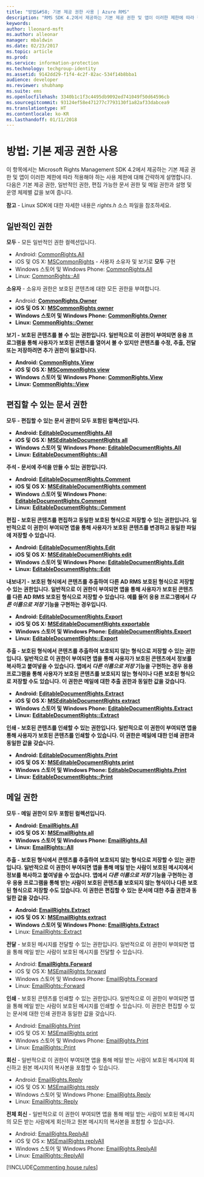 ```yaml
---
title: "방법&#58; 기본 제공 권한 사용 | Azure RMS"
description: "RMS SDK 4.2에서 제공하는 기본 제공 권한 및 앱이 이러한 제한에 따라 적용해야 하는 사용 제한에 대해 간략하게 설명합니다."
keywords: 
author: lleonard-msft
ms.author: alleonar
manager: mbaldwin
ms.date: 02/23/2017
ms.topic: article
ms.prod: 
ms.service: information-protection
ms.technology: techgroup-identity
ms.assetid: 9142dd29-f1f4-4c2f-82ac-534f14b8bba1
audience: developer
ms.reviewer: shubhamp
ms.suite: ems
ms.openlocfilehash: 3340b1c1f3c4495db9092ed741049f50d64596cb
ms.sourcegitcommit: 93124ef58e471277c7793130f1a82af33dabcea9
ms.translationtype: HT
ms.contentlocale: ko-KR
ms.lasthandoff: 01/11/2018
---
```

# <a name="how-to-use-built-in-rights"></a>방법: 기본 제공 권한 사용

이 항목에서는 Microsoft Rights Management SDK 4.2에서 제공하는 기본 제공 권한 및 앱이 이러한 제한에 따라 적용해야 하는 사용 제한에 대해 간략하게 설명합니다. 다음은 기본 제공 권한, 일반적인 권한, 편집 가능한 문서 권한 및 메일 권한과 설명 및 운영 체제별 값을 보여 줍니다.

**참고** - Linux SDK에 대한 자세한 내용은 *rights.h* 소스 파일을 참조하세요.

## <a name="common-rights"></a>일반적인 권한

**모두** - 모든 일반적인 권한 컬렉션입니다.
- Android: [CommonRights.All](https://msdn.microsoft.com/library/dn758258.aspx)
- iOS 및 OS X: [MSCommonRights](https://msdn.microsoft.com/library/dn758314.aspx) - 사용자 소유자 및 보기로 **모두** 구현
- Windows 스토어 및 Windows Phone: [CommonRights.All</strong>](https://msdn.microsoft.com/library/microsoft.rightsmanagement.commonrights.all.aspx)
- Linux: [CommonRights::All](http://azuread.github.io/rms-sdk-for-cpp/classrmscore_1_1modernapi_1_1CommonRights.html)

**소유자** - 소유자 권한은 보호된 콘텐츠에 대한 모든 권한을 부여합니다.
- Android: [<strong>CommonRights.Owner](https://msdn.microsoft.com/library/dn758258.aspx)
- iOS 및 OS X: [MSCommonRights owner](https://msdn.microsoft.com/library/dn758314.aspx)
- Windows 스토어 및 Windows Phone: [CommonRights.Owner](https://msdn.microsoft.com/library/microsoft.rightsmanagement.commonrights.owner.aspx)
- Linux: [CommonRights::Owner](http://azuread.github.io/rms-sdk-for-cpp/classrmscore_1_1modernapi_1_1CommonRights.html)

**보기** - 보호된 콘텐츠를 볼 수 있는 권한입니다. 일반적으로 이 권한이 부여되면 응용 프로그램을 통해 사용자가 보호된 콘텐츠를 열어서 볼 수 있지만 콘텐츠를 수정, 추출, 전달 또는 저장하려면 추가 권한이 필요합니다.

- Android: [CommonRights.View](https://msdn.microsoft.com/library/dn758258.aspx)
- iOS 및 OS X: [MSCommonRights view](https://msdn.microsoft.com/library/dn758314.aspx)
- Windows 스토어 및 Windows Phone: [CommonRights.View](https://msdn.microsoft.com/library/microsoft.rightsmanagement.commonrights.view.aspx)
- Linux: [CommonRights::View](http://azuread.github.io/rms-sdk-for-cpp/classrmscore_1_1modernapi_1_1CommonRights.html)</li>

 

## <a name="editable-document-rights"></a>편집할 수 있는 문서 권한
**모두** - 편집할 수 있는 문서 권한이 모두 포함된 컬렉션입니다.
- Android: [EditableDocumentRights.All](https://msdn.microsoft.com/library/dn758284.aspx)
- iOS 및 OS X: [MSEditableDocumentRights all](https://msdn.microsoft.com/library/dn758318.aspx)
- Windows 스토어 및 Windows Phone: [EditableDocumentRights.All](https://msdn.microsoft.com/library/microsoft.rightsmanagement.editabledocumentrights.all.aspx)
- Linux: [EditableDocumentRights::All](http://azuread.github.io/rms-sdk-for-cpp/classrmscore_1_1modernapi_1_1EditableDocumentRights.html)

**주석** - 문서에 주석을 만들 수 있는 권한입니다.
- Android: [EditableDocumentRights.Comment](https://msdn.microsoft.com/library/dn758284.aspx)
- iOS 및 OS X: [MSEditableDocumentRights comment](https://msdn.microsoft.com/library/dn758318.aspx)
- Windows 스토어 및 Windows Phone: [EditableDocumentRights.Comment](https://msdn.microsoft.com/library/microsoft.rightsmanagement.editabledocumentrights.comment.aspx)
- Linux: [EditableDocumentRights::Comment](http://azuread.github.io/rms-sdk-for-cpp/classrmscore_1_1modernapi_1_1EditableDocumentRights.html)

**편집** - 보호된 콘텐츠를 편집하고 동일한 보호된 형식으로 저장할 수 있는 권한입니다. 일반적으로 이 권한이 부여되면 앱을 통해 사용자가 보호된 콘텐츠를 변경하고 동일한 파일에 저장할 수 있습니다.
- Android: [EditableDocumentRights.Edit](https://msdn.microsoft.com/library/dn758284.aspx)
- iOS 및 OS X: [MSEditableDocumentRights edit](https://msdn.microsoft.com/library/dn758318.aspx)
- Windows 스토어 및 Windows Phone: [EditableDocumentRights.Edit](https://msdn.microsoft.com/library/microsoft.rightsmanagement.editabledocumentrights.edit.aspx)
- Linux: [EditableDocumentRights::Edit](http://azuread.github.io/rms-sdk-for-cpp/classrmscore_1_1modernapi_1_1EditableDocumentRights.html)

**내보내기** - 보호된 형식에서 콘텐츠를 추출하여 다른 AD RMS 보호된 형식으로 저장할 수 있는 권한입니다. 일반적으로 이 권한이 부여되면 앱을 통해 사용자가 보호된 콘텐츠를 다른 AD RMS 보호된 형식으로 저장할 수 있습니다. 예를 들어 응용 프로그램에서 *다른 이름으로 저장* 기능을 구현하는 경우입니다.

- Android: [EditableDocumentRights.Export](https://msdn.microsoft.com/library/dn758284.aspx)
- iOS 및 OS X: [MSEditableDocumentRights exportable](https://msdn.microsoft.com/library/dn758318.aspx)
- Windows 스토어 및 Windows Phone: [EditableDocumentRights.Export](https://msdn.microsoft.com/library/microsoft.rightsmanagement.editabledocumentrights.export.aspx)
- Linux: [EditableDocumentRights::Export](http://azuread.github.io/rms-sdk-for-cpp/classrmscore_1_1modernapi_1_1EditableDocumentRights.html)

**추출** - 보호된 형식에서 콘텐츠를 추출하여 보호되지 않는 형식으로 저장할 수 있는 권한입니다. 일반적으로 이 권한이 부여되면 앱을 통해 사용자가 보호된 콘텐츠에서 정보를 복사하고 붙여넣을 수 있습니다. 앱에서 <em>다른 이름으로 저장</em> 기능을 구현하는 경우 응용 프로그램을 통해 사용자가 보호된 콘텐츠를 보호되지 않는 형식이나 다른 보호된 형식으로 저장할 수도 있습니다. 이 권한은 메일에 대한 추출 권한과 동일한 값을 갖습니다.

- Android: [EditableDocumentRights.Extract](https://msdn.microsoft.com/library/dn758284.aspx)
- iOS 및 OS X: [MSEditableDocumentRights extract](https://msdn.microsoft.com/library/dn758318.aspx)
- Windows 스토어 및 Windows Phone: [EditableDocumentRights.Extract](https://msdn.microsoft.com/library/microsoft.rightsmanagement.editabledocumentrights.extract.aspx)
- Linux: [EditableDocumentRights::Extract](http://azuread.github.io/rms-sdk-for-cpp/classrmscore_1_1modernapi_1_1EditableDocumentRights.html)

**인쇄** - 보호된 콘텐츠를 인쇄할 수 있는 권한입니다. 일반적으로 이 권한이 부여되면 앱을 통해 사용자가 보호된 콘텐츠를 인쇄할 수 있습니다. 이 권한은 메일에 대한 인쇄 권한과 동일한 값을 갖습니다.

- Android: [EditableDocumentRights.Print](https://msdn.microsoft.com/library/dn758284.aspx)
- iOS 및 OS X: [MSEditableDocumentRights print](https://msdn.microsoft.com/library/dn758318.aspx)
- Windows 스토어 및 Windows Phone: [EditableDocumentRights.Print](https://msdn.microsoft.com/library/microsoft.rightsmanagement.editabledocumentrights.print.aspx)
- Linux: [EditableDocumentRights::Print](http://azuread.github.io/rms-sdk-for-cpp/classrmscore_1_1modernapi_1_1EditableDocumentRights.html)

 

## <a name="email-rights"></a>메일 권한

**모두** - 메일 권한이 모두 포함된 컬렉션입니다.
- Android: [EmailRights.All](https://msdn.microsoft.com/library/dn758285.aspx)
- iOS 및 OS X: [MSEmailRights all](https://msdn.microsoft.com/library/dn758319.aspx)
- Windows 스토어 및 Windows Phone: [EmailRights.All](https://msdn.microsoft.com/library/microsoft.rightsmanagement.emailrights.all.aspx)
- Linux: [EmailRights::All](http://azuread.github.io/rms-sdk-for-cpp/classrmscore_1_1modernapi_1_1EmailRights.html)

**추출** - 보호된 형식에서 콘텐츠를 추출하여 보호되지 않는 형식으로 저장할 수 있는 권한입니다. 일반적으로 이 권한이 부여되면 앱을 통해 메일 받는 사람이 보호된 메시지에서 정보를 복사하고 붙여넣을 수 있습니다. 앱에서 <em>다른 이름으로 저장</em> 기능을 구현하는 경우 응용 프로그램을 통해 받는 사람이 보호된 콘텐츠를 보호되지 않는 형식이나 다른 보호된 형식으로 저장할 수도 있습니다. 이 권한은 편집할 수 있는 문서에 대한 추출 권한과 동일한 값을 갖습니다.

- Android: [EmailRights.Extract](https://msdn.microsoft.com/library/dn758285.aspx)
- iOS 및 OS X: [MSEmailRights extract](https://msdn.microsoft.com/library/dn758319.aspx)
- Windows 스토어 및 Windows Phone: [EmailRights.Extract</strong>](https://msdn.microsoft.com/library/microsoft.rightsmanagement.emailrights.extract.aspx)
- Linux: [EmailRights::Extract](http://azuread.github.io/rms-sdk-for-cpp/classrmscore_1_1modernapi_1_1EmailRights.html)

**전달** - 보호된 메시지를 전달할 수 있는 권한입니다. 일반적으로 이 권한이 부여되면 앱을 통해 메일 받는 사람이 보호된 메시지를 전달할 수 있습니다.
- Android: [<strong>EmailRights.Forward</strong>](https://msdn.microsoft.com/library/dn758285.aspx)
- iOS 및 OS X: [MSEmailRights forward](https://msdn.microsoft.com/library/dn758319.aspx)
- Windows 스토어 및 Windows Phone: [EmailRights.Forward](https://msdn.microsoft.com/library/microsoft.rightsmanagement.emailrights.forward.aspx)
- Linux: [EmailRights::Forward](http://azuread.github.io/rms-sdk-for-cpp/classrmscore_1_1modernapi_1_1EmailRights.html)

**인쇄** - 보호된 콘텐츠를 인쇄할 수 있는 권한입니다. 일반적으로 이 권한이 부여되면 앱을 통해 메일 받는 사람이 보호된 메시지를 인쇄할 수 있습니다. 이 권한은 편집할 수 있는 문서에 대한 인쇄 권한과 동일한 값을 갖습니다.

- Android: [EmailRights.Print](https://msdn.microsoft.com/library/dn758285.aspx)
- iOS 및 OS X: [MSEmailRights print](https://msdn.microsoft.com/library/dn758319.aspx)
- Windows 스토어 및 Windows Phone: [EmailRights.Print](https://msdn.microsoft.com/library/microsoft.rightsmanagement.emailrights.print.aspx)
- Linux: [EmailRights::Print](http://azuread.github.io/rms-sdk-for-cpp/classrmscore_1_1modernapi_1_1EmailRights.html)

**회신** - 일반적으로 이 권한이 부여되면 앱을 통해 메일 받는 사람이 보호된 메시지에 회신하고 원본 메시지의 복사본을 포함할 수 있습니다.

- Android: [EmailRights.Reply](https://msdn.microsoft.com/library/dn758285.aspx)
- iOS 및 OS X: [MSEmailRights reply](https://msdn.microsoft.com/library/dn758319.aspx)
- Windows 스토어 및 Windows Phone: [EmailRights.Reply](https://msdn.microsoft.com/library/microsoft.rightsmanagement.emailrights.reply.aspx)
- Linux: [EmailRights::Reply](http://azuread.github.io/rms-sdk-for-cpp/classrmscore_1_1modernapi_1_1EmailRights.html)

**전체 회신** - 일반적으로 이 권한이 부여되면 앱을 통해 메일 받는 사람이 보호된 메시지의 모든 받는 사람에게 회신하고 원본 메시지의 복사본을 포함할 수 있습니다.

- Android: [EmailRights.ReplyAll</strong>](https://msdn.microsoft.com/library/dn758285.aspx)
- iOS 및 OS x: [MSEmailRights replyAll](https://msdn.microsoft.com/library/dn758319.aspx)
- Windows 스토어 및 Windows Phone: [EmailRights.ReplyAll](https://msdn.microsoft.com/library/microsoft.rightsmanagement.emailrights.replyall.aspx)
- Linux: [EmailRights::ReplyAll](http://azuread.github.io/rms-sdk-for-cpp/classrmscore_1_1modernapi_1_1EmailRights.html)

[!INCLUDE[Commenting house rules](../includes/houserules.md)]
